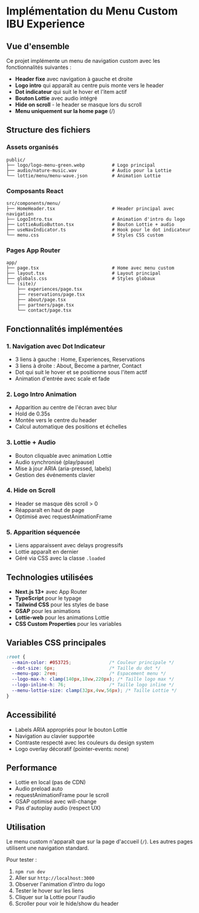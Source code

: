 # Implémentation du Menu Custom IBU Experience

## Vue d'ensemble

Ce projet implémente un menu de navigation custom avec les fonctionnalités suivantes :

- **Header fixe** avec navigation à gauche et droite
- **Logo intro** qui apparaît au centre puis monte vers le header
- **Dot indicateur** qui suit le hover et l'item actif
- **Bouton Lottie** avec audio intégré
- **Hide on scroll** - le header se masque lors du scroll
- **Menu uniquement sur la home page** (/)

## Structure des fichiers

### Assets organisés
```
public/
├── logo/logo-menu-green.webp          # Logo principal
├── audio/nature-music.wav             # Audio pour la Lottie
└── lottie/menu/menu-wave.json         # Animation Lottie
```

### Composants React
```
src/components/menu/
├── HomeHeader.tsx                     # Header principal avec navigation
├── LogoIntro.tsx                      # Animation d'intro du logo
├── LottieAudioButton.tsx              # Bouton Lottie + audio
├── useNavIndicator.ts                 # Hook pour le dot indicateur
└── menu.css                           # Styles CSS custom
```

### Pages App Router
```
app/
├── page.tsx                           # Home avec menu custom
├── layout.tsx                         # Layout principal
├── globals.css                        # Styles globaux
└── (site)/
    ├── experiences/page.tsx
    ├── reservations/page.tsx
    ├── about/page.tsx
    ├── partners/page.tsx
    └── contact/page.tsx
```

## Fonctionnalités implémentées

### 1. Navigation avec Dot Indicateur
- 3 liens à gauche : Home, Experiences, Reservations
- 3 liens à droite : About, Become a partner, Contact
- Dot qui suit le hover et se positionne sous l'item actif
- Animation d'entrée avec scale et fade

### 2. Logo Intro Animation
- Apparition au centre de l'écran avec blur
- Hold de 0.35s
- Montée vers le centre du header
- Calcul automatique des positions et échelles

### 3. Lottie + Audio
- Bouton cliquable avec animation Lottie
- Audio synchronisé (play/pause)
- Mise à jour ARIA (aria-pressed, labels)
- Gestion des événements clavier

### 4. Hide on Scroll
- Header se masque dès scroll > 0
- Réapparaît en haut de page
- Optimisé avec requestAnimationFrame

### 5. Apparition séquencée
- Liens apparaissent avec delays progressifs
- Lottie apparaît en dernier
- Géré via CSS avec la classe `.loaded`

## Technologies utilisées

- **Next.js 13+** avec App Router
- **TypeScript** pour le typage
- **Tailwind CSS** pour les styles de base
- **GSAP** pour les animations
- **Lottie-web** pour les animations Lottie
- **CSS Custom Properties** pour les variables

## Variables CSS principales

```css
:root {
  --main-color: #053725;              /* Couleur principale */
  --dot-size: 6px;                    /* Taille du dot */
  --menu-gap: 2rem;                   /* Espacement menu */
  --logo-max-h: clamp(140px,18vw,220px); /* Taille logo max */
  --logo-inline-h: 76;                /* Taille logo inline */
  --menu-lottie-size: clamp(32px,4vw,56px); /* Taille Lottie */
}
```

## Accessibilité

- Labels ARIA appropriés pour le bouton Lottie
- Navigation au clavier supportée
- Contraste respecté avec les couleurs du design system
- Logo overlay décoratif (pointer-events: none)

## Performance

- Lottie en local (pas de CDN)
- Audio preload auto
- requestAnimationFrame pour le scroll
- GSAP optimisé avec will-change
- Pas d'autoplay audio (respect UX)

## Utilisation

Le menu custom n'apparaît que sur la page d'accueil (`/`). Les autres pages utilisent une navigation standard.

Pour tester :
1. `npm run dev`
2. Aller sur `http://localhost:3000`
3. Observer l'animation d'intro du logo
4. Tester le hover sur les liens
5. Cliquer sur la Lottie pour l'audio
6. Scroller pour voir le hide/show du header
